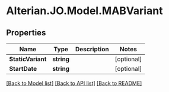# Alterian.JO.Model.MABVariant

## Properties

Name | Type | Description | Notes
------------ | ------------- | ------------- | -------------
**StaticVariant** | **string** |  | [optional] 
**StartDate** | **string** |  | [optional] 

[[Back to Model list]](../README.md#documentation-for-models) [[Back to API list]](../README.md#documentation-for-api-endpoints) [[Back to README]](../README.md)

